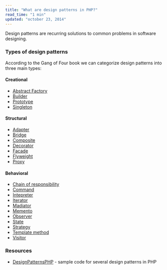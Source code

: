 ```yaml
---
title: "What are design patterns in PHP?"
read_time: "1 min"
updated: "october 23, 2014"
---
```


Design patterns are recurring solutions to common problems in software designing.

### Types of design patterns

According to the Gang of Four book we can categorize design patterns into three main types:

#### Creational

* [Abstract Factory](abstract-factory/)
* [Builder](builder/)
* [Prototype](prototype/)
* [Singleton](singleton/)

#### Structural

* [Adapter](adapter/)
* [Bridge](bridge/)
* [Composite](composite/)
* [Decorator](decorator/)
* [Facade](facade/)
* [Flyweight](flyweight/)
* [Proxy](proxy/)

#### Behavioral

* [Chain of responsibility](chain-of-responsibility/)
* [Command](command/)
* [Intepreter](interpreter/)
* [Iterator](iterator/)
* [Madiator](madiator/)
* [Memento](memento/)
* [Observer](observer/)
* [State](state/)
* [Strategy](strategy/)
* [Template method](template-method/)
* [Visitor](visitor/)

### Resources

* [DesignPatternsPHP](https://github.com/domnikl/DesignPatternsPHP) - sample code for several design patterns in PHP

